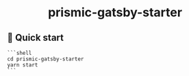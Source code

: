 <h1 align="center">
  prismic-gatsby-starter
</h1>

## 🚀 Quick start

    ```shell
    cd prismic-gatsby-starter
    yarn start
    ```
